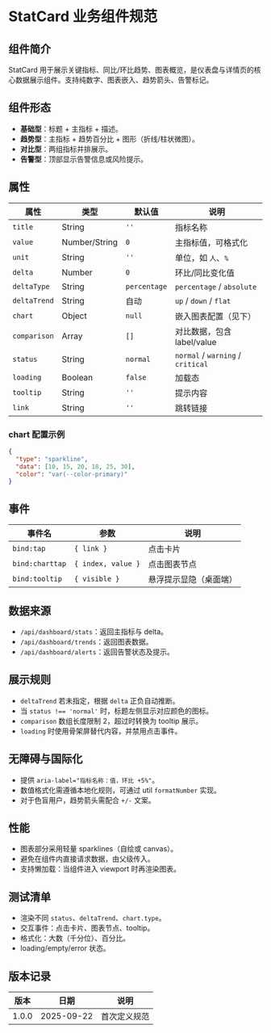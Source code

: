﻿# StatCard 业务组件规范

## 组件简介

StatCard 用于展示关键指标、同比/环比趋势、图表概览，是仪表盘与详情页的核心数据展示组件。支持纯数字、图表嵌入、趋势箭头、告警标记。

## 组件形态

- **基础型**：标题 + 主指标 + 描述。
- **趋势型**：主指标 + 趋势百分比 + 图形（折线/柱状微图）。
- **对比型**：两组指标并排展示。
- **告警型**：顶部显示告警信息或风险提示。

## 属性

| 属性         | 类型          | 默认值       | 说明                              |
| ------------ | ------------- | ------------ | --------------------------------- |
| `title`      | String        | `''`         | 指标名称                          |
| `value`      | Number/String | `0`          | 主指标值，可格式化                |
| `unit`       | String        | `''`         | 单位，如 `人`、`%`                |
| `delta`      | Number        | `0`          | 环比/同比变化值                   |
| `deltaType`  | String        | `percentage` | `percentage` / `absolute`         |
| `deltaTrend` | String        | 自动         | `up` / `down` / `flat`            |
| `chart`      | Object        | `null`       | 嵌入图表配置（见下）              |
| `comparison` | Array         | `[]`         | 对比数据，包含 label/value        |
| `status`     | String        | `normal`     | `normal` / `warning` / `critical` |
| `loading`    | Boolean       | `false`      | 加载态                            |
| `tooltip`    | String        | `''`         | 提示内容                          |
| `link`       | String        | `''`         | 跳转链接                          |

### chart 配置示例

```json
{
  "type": "sparkline",
  "data": [10, 15, 20, 18, 25, 30],
  "color": "var(--color-primary)"
}
```

## 事件

| 事件名          | 参数               | 说明                   |
| --------------- | ------------------ | ---------------------- |
| `bind:tap`      | `{ link }`         | 点击卡片               |
| `bind:charttap` | `{ index, value }` | 点击图表节点           |
| `bind:tooltip`  | `{ visible }`      | 悬浮提示显隐（桌面端） |

## 数据来源

- `/api/dashboard/stats`：返回主指标与 delta。
- `/api/dashboard/trends`：返回图表数据。
- `/api/dashboard/alerts`：返回告警状态及提示。

## 展示规则

- `deltaTrend` 若未指定，根据 `delta` 正负自动推断。
- 当 `status !== 'normal'` 时，标题左侧显示对应颜色的图标。
- `comparison` 数组长度限制 2，超过时转换为 tooltip 展示。
- `loading` 时使用骨架屏替代内容，并禁用点击事件。

## 无障碍与国际化

- 提供 `aria-label="指标名称：值，环比 +5%"`。
- 数值格式化需遵循本地化规则，可通过 util `formatNumber` 实现。
- 对于色盲用户，趋势箭头需配合 `+/-` 文案。

## 性能

- 图表部分采用轻量 sparklines（自绘或 canvas）。
- 避免在组件内直接请求数据，由父级传入。
- 支持懒加载：当组件进入 viewport 时再渲染图表。

## 测试清单

- 渲染不同 `status`、`deltaTrend`、`chart.type`。
- 交互事件：点击卡片、图表节点、tooltip。
- 格式化：大数（千分位）、百分比。
- loading/empty/error 状态。

## 版本记录

| 版本  | 日期       | 说明         |
| ----- | ---------- | ------------ |
| 1.0.0 | 2025-09-22 | 首次定义规范 |
